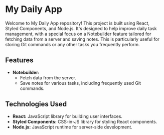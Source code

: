 # My Daily App

Welcome to My Daily App repository! This project is built using React, Styled Components, and Node.js. 
It's designed to help improve daily task management, with a special focus on a Notebuilder feature tailored for fetching data from a server and saving notes. 
This is particularly useful for storing Git commands or any other tasks you frequently perform.

## Features

- **Notebuilder:** 
  - Fetch data from the server.
  - Save notes for various tasks, including frequently used Git commands.

## Technologies Used

- **React:** JavaScript library for building user interfaces.
- **Styled Components:** CSS-in-JS library for styling React components.
- **Node.js:** JavaScript runtime for server-side development.

